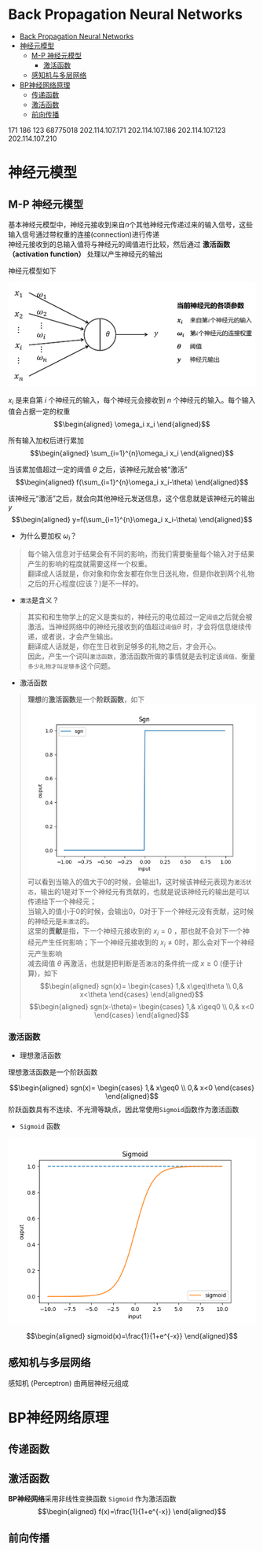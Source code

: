 # Back Propagation Neural Networks
- [Back Propagation Neural Networks](#back-propagation-neural-networks)
- [神经元模型](#神经元模型)
  - [M-P 神经元模型](#m-p-神经元模型)
    - [激活函数](#激活函数)
  - [感知机与多层网络](#感知机与多层网络)
- [BP神经网络原理](#bp神经网络原理)
  - [传递函数](#传递函数)
  - [激活函数](#激活函数-1)
  - [前向传播](#前向传播)

171 186 123
68775018
202.114.107.171
202.114.107.186
202.114.107.123
202.114.107.210


# 神经元模型
## M-P 神经元模型
基本神经元模型中，神经元接收到来自$n$个其他神经元传递过来的输入信号，这些输入信号通过带权重的连接(connection)进行传递  
神经元接收到的总输入值将与神经元的阈值进行比较，然后通过 **激活函数（activation function）** 处理以产生神经元的输出

神经元模型如下

![neuron](img/neuron.png)

$x_i$ 是来自第 $i$ 个神经元的输入，每个神经元会接收到 $n$ 个神经元的输入。每个输入值会占据一定的权重
$$\begin{aligned}
  \omega_i x_i
\end{aligned}$$

所有输入加权后进行累加
$$\begin{aligned}
  \sum_{i=1}^{n}\omega_i x_i
\end{aligned}$$

当该累加值超过一定的阈值 $\theta$ 之后，该神经元就会被“激活”
$$\begin{aligned}
  f(\sum_{i=1}^{n}\omega_i x_i-\theta)
\end{aligned}$$

该神经元“激活”之后，就会向其他神经元发送信息，这个信息就是该神经元的输出 $y$
$$\begin{aligned}
  y=f(\sum_{i=1}^{n}\omega_i x_i-\theta)
\end{aligned}$$

- 为什么要加权 $\omega_i$？
> 每个输入信息对于结果会有不同的影响，而我们需要衡量每个输入对于结果产生的影响的程度就需要这样一个权重。  
> 翻译成人话就是，你对象和你舍友都在你生日送礼物，但是你收到两个礼物之后的开心程度(应该？)是不一样的。

- `激活`是含义？
> 其实和和生物学上的定义是类似的，神经元的电位超过一定`阈值`之后就会被激活。当神经网络中的神经元接收到的值超过`阈值`$\theta$ 时，才会将信息继续传递，或者说，才会产生输出。  
> 翻译成人话就是，你在生日收到足够多的礼物之后，才会开心。  
> 因此，产生一个词叫`激活函数`，激活函数所做的事情就是去判定该`阈值`、衡量`多少礼物才叫足够多`这个问题。  

- 激活函数
> **理想**的**激活函数**是一个**阶跃函数**，如下  
> ![sgn](img/sgn.png)  
> 可以看到当输入的值大于0的时候，会输出1，这时候该神经元表现为`激活状态`，输出的1是对下一个神经元有贡献的，也就是说该神经元的输出是可以传递给下一个神经元；  
> 当输入的值小于0的时候，会输出0，0对于下一个神经元没有贡献，这时候的神经元是`未激活`的。  
> 这里的**贡献**是指，下一个神经元接收到的 $x_i=0$ ，那也就不会对下一个神经元产生任何影响；下一个神经元接收到的 $x_i\neq 0$时，那么会对下一个神经元产生影响   
> 减去阈值 $\theta$ 再激活，也就是把判断是否`激活`的条件统一成 $x\geq0$ (便于计算)，如下
> $$\begin{aligned}
  sgn(x)=
  \begin{cases}
    1,& x\geq\theta \\
    0,& x<\theta
  \end{cases}
\end{aligned}$$
> $$\begin{aligned}
  sgn(x-\theta)=
  \begin{cases}
    1,& x\geq0 \\
    0,& x<0
  \end{cases}
\end{aligned}$$


### 激活函数
- 理想激活函数

理想激活函数是一个阶跃函数

$$\begin{aligned}
  sgn(x)=
  \begin{cases}
    1,& x\geq0 \\
    0,& x<0
  \end{cases}
\end{aligned}$$
阶跃函数具有不连续、不光滑等缺点，因此常使用`Sigmoid`函数作为激活函数

- `Sigmoid` 函数

![sigmoid](img/sigmoid.png)

$$\begin{aligned}
    sigmoid(x)=\frac{1}{1+e^{-x}}
\end{aligned}$$


## 感知机与多层网络
感知机 (Perceptron) 由两层神经元组成



# BP神经网络原理
## 传递函数


## 激活函数
**BP神经网络**采用非线性变换函数 `Sigmoid` 作为激活函数
$$\begin{aligned}
    f(x)=\frac{1}{1+e^{-x}}
\end{aligned}$$
## 前向传播

